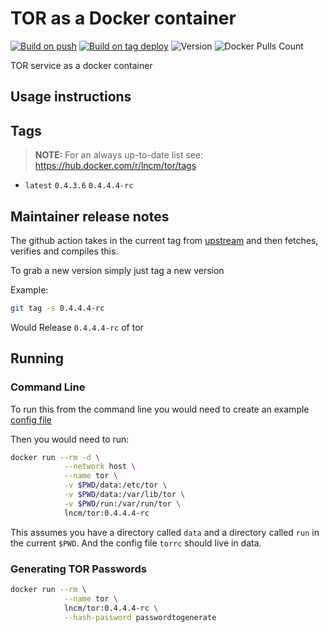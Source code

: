 # TOR as a Docker container


[![Build on push](https://github.com/lncm/docker-tor/workflows/Docker%20build%20on%20push/badge.svg)](https://github.com/lncm/docker-tor/actions?query=workflow%3A%22Docker+build+on+push%22)
[![Build on tag deploy](https://github.com/lncm/docker-tor/workflows/Docker%20build%20on%20tag/badge.svg)](https://github.com/lncm/docker-tor/actions?query=workflow%3A%22Docker+build+on+tag%22)
![Version](https://img.shields.io/github/v/release/lncm/docker-tor?sort=semver) 
![Docker Pulls Count](https://img.shields.io/docker/pulls/lncm/tor.svg?style=flat)

TOR service as a docker container

## Usage instructions

## Tags

> **NOTE:** For an always up-to-date list see: https://hub.docker.com/r/lncm/tor/tags

* `latest` `0.4.3.6` `0.4.4.4-rc`

## Maintainer release notes

The github action takes in the current tag from  [upstream](https://dist.torproject.org/) and then fetches, verifies and compiles this.

To grab a new version simply just tag a new version

Example:

```bash
git tag -s 0.4.4.4-rc
```

Would Release ```0.4.4.4-rc``` of tor

## Running

### Command Line

To run this from the command line you would need to create an example [config file](https://github.com/torproject/tor/blob/master/src/config/torrc.sample.in)

Then you would need to run:

```bash
docker run --rm -d \
            --network host \
            --name tor \
            -v $PWD/data:/etc/tor \
            -v $PWD/data:/var/lib/tor \
            -v $PWD/run:/var/run/tor \
            lncm/tor:0.4.4.4-rc

```
This assumes you have a directory called `data` and a directory called `run` in the current `$PWD`. And the config file `torrc` should live in data.

### Generating TOR Passwords

```bash
docker run --rm \
            --name tor \
            lncm/tor:0.4.4.4-rc \
            --hash-password passwordtogenerate
```

